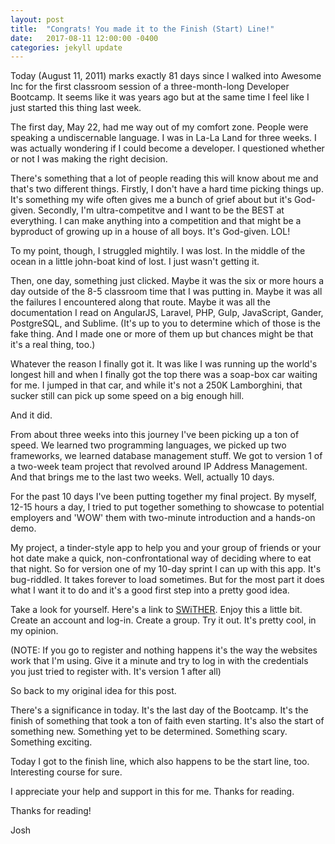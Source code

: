 ```yaml
---
layout: post
title:  "Congrats! You made it to the Finish (Start) Line!"
date:   2017-08-11 12:00:00 -0400
categories: jekyll update
---
```


Today (August 11, 2011) marks exactly 81 days since I walked into Awesome Inc for the first classroom session of a three-month-long Developer Bootcamp. It seems like it was years ago but at the same time I feel like I just started this thing last week. 

The first day, May 22, had me way out of my comfort zone. People were speaking a undiscernable language. I was in La-La Land for three weeks. I was actually wondering if I could become a developer. I questioned whether or not I was making the right decision.

There's something that a lot of people reading this will know about me and that's two different things. Firstly, I don't have a hard time picking things up. It's something my wife often gives me a bunch of grief about but it's God-given. Secondly, I'm ultra-competitve and I want to be the BEST at everything. I can make anything into a competition and that might be a byproduct of growing up in a house of all boys. It's God-given. LOL!

To my point, though, I struggled mightily. I was lost. In the middle of the ocean in a little john-boat kind of lost. I just wasn't getting it.

Then, one day, something just clicked. Maybe it was the six or more hours a day outside of the 8-5 classroom time that I was putting in. Maybe it was all the failures I encountered along that route. Maybe it was all the documentation I read on AngularJS, Laravel, PHP, Gulp, JavaScript, Gander, PostgreSQL, and Sublime. (It's up to you to determine which of those is the fake thing. And I made one or more of them up but chances might be that it's a real thing, too.)

Whatever the reason I finally got it. It was like I was running up the world's longest hill and when I finally got the top there was a soap-box car waiting for me. I jumped in that car, and while it's not a 250K Lamborghini, that sucker still can pick up some speed on a big enough hill. 

And it did. 

From about three weeks into this journey I've been picking up a ton of speed. We learned two programming languages, we picked up two frameworks, we learned database management stuff. We got to version 1 of a two-week team project that revolved around IP Address Management. And that brings me to the last two weeks. Well, actually 10 days. 

For the past 10 days I've been putting together my final project. By myself, 12-15 hours a day, I tried to put together something to showcase to potential employers and 'WOW' them with two-minute introduction and a hands-on demo.

My project, a tinder-style app to help you and your group of friends or your hot date make a quick, non-confrontational way of deciding where to eat that night. So for version one of my 10-day sprint I can up with this app. It's bug-riddled. It takes forever to load sometimes. But for the most part it does what I want it to do and it's a good first step into a pretty good idea. 

Take a look for yourself. Here's a link to [SWiTHER](https://swither1.herokuapp.com). Enjoy this a little bit. Create an account and log-in. Create a group. Try it out. It's pretty cool, in my opinion. 

(NOTE: If you go to register and nothing happens it's the way the websites work that I'm using. Give it a minute and try to log in with the credentials you just tried to register with. It's version 1 after all)

So back to my original idea for this post. 

There's a significance in today. It's the last day of the Bootcamp. It's the finish of something that took a ton of faith even starting. It's also the start of something new. Something yet to be determined. Something scary. Something exciting. 

Today I got to the finish line, which also happens to be the start line, too. Interesting course for sure.

I appreciate your help and support in this for me. Thanks for reading. 

Thanks for reading! 

Josh 
